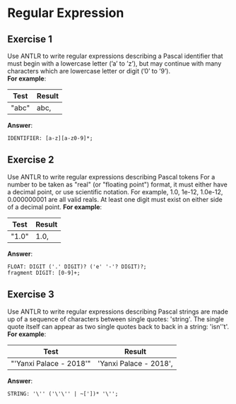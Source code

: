 # Regular Expression

## Exercise 1
Use ANTLR to write regular expressions describing a Pascal identifier that must begin with a lowercase letter (’a’ to ’z’), but may continue with many characters which are lowercase letter or digit (’0’ to ’9’).  
**For example**:

| Test  | Result    |
|-------|-----------|
| "abc" | abc,<EOF> |

**Answer**:
```antlr
IDENTIFIER: [a-z][a-z0-9]*;
```

## Exercise 2
Use ANTLR to write regular expressions describing Pascal tokens For a number to be taken as "real" (or "floating point") format, it must either have a decimal point, or use scientific notation. For example, 1.0, 1e-12, 1.0e-12, 0.000000001 are all valid reals. At least one digit must exist on either side of a decimal point.
**For example**:

| Test  | Result    |
|-------|-----------|
| "1.0" | 1.0,<EOF> |

**Answer**:
```antlr
FLOAT: DIGIT ('.' DIGIT)? ('e' '-'? DIGIT)?;
fragment DIGIT: [0-9]+;
```

## Exercise 3
Use ANTLR to write regular expressions describing Pascal strings are made up of a sequence of characters between single quotes: 'string'. The single quote itself can appear as two single quotes back to back in a string: 'isn''t'.
**For example**:

| Test  | Result    |
|-------|-----------|
| "'Yanxi Palace - 2018'"| 'Yanxi Palace - 2018',<EOF> |

**Answer**:
```antlr
STRING: '\'' ('\'\'' | ~['])* '\'';
```